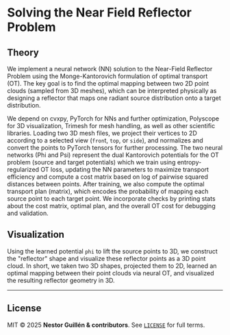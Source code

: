 # Solving the Near Field Reflector Problem 

## Theory 
We implement  a neural network (NN) solution to the Near-Field Reflector Problem using the Monge-Kantorovich formulation of optimal transport (OT). The key goal is to find the optimal mapping between two 2D point clouds (sampled from 3D meshes), which can be interpreted physically as designing a reflector that maps one radiant source distribution onto a target distribution.

We depend on cvxpy,  PyTorch for NNs and further  optimization, Polyscope for 3D visualization, Trimesh for mesh handling, as well as other scientific libraries.  Loading two 3D mesh files, we project  their vertices to 2D according to a selected view (`fron`t, `top`, or `side`), and normalizes and convert the points to PyTorch tensors for further processing. The two neural networks (Phi and Psi)  represent the dual Kantorovich potentials for the OT problem (source and target potentials) which we train using entropy-regularized OT loss, updating the NN parameters to maximize transport efficiency and  compute a cost matrix based on log of pairwise squared distances between points.  After training, we also compute the optimal transport plan (matrix), which encodes the probability of mapping each source point to each target point.  We incorporate checks by printing  stats about the cost matrix, optimal plan, and the overall OT cost for debugging and validation.

## Visualization 
Using the learned potential `phi` to  lift the source points to 3D, we construct the "reflector" shape and visualize these reflector points as a 3D point cloud.  In short, we taken two 3D shapes, projected them to 2D, learned an optimal mapping between their point clouds via neural OT, and visualized the resulting reflector geometry in 3D. 

---


## License <a id="license"></a>

MIT © 2025 **Nestor Guillén & contributors**.
See [`LICENSE`](LICENSE) for full terms.
